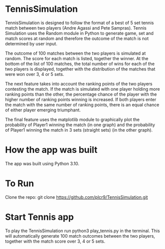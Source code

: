 # TennisSimulation

TennisSimulation is designed to follow the format of a best of 5 set tennis match between two players (Andre Agassi and Pete Sampras). Tennis Simulation uses the Random module in Python to generate game, set and match scores at random and therefore the outcome of the match is not determined by user input.

The outcome of 100 matches between the two players is simulated at random. The score for each match is listed, together the winner. At the bottom of the list of 100 matches, the total number of wins for each of the two players is displayed, together with the distribution of the matches that were won over 3, 4 or 5 sets.

The next feature takes into account the ranking points of the two players contesting the match. If the match is simulated with one player holding more ranking points than the other, the percentage chance of the player with the higher number of ranking points winning is increased. If both players enter the match with the same number of ranking points, there is an equal chance of either player emerging triumphant.

The final feature uses the matplotlib module to graphically plot the probability of Player1 winning the match (in one graph) and the probability of Player1 winning the match in 3 sets (straight sets) (in the other graph).

# How the app was built
The app was built using Python 3.10.

# To Run
Clone the repo: git clone https://github.com/plcr9/TennisSimulation.git

# Start Tennis app
To play the TennisSimulation run python3 play_tennis.py in the terminal. This will automatically generate 100 match outcomes between the two players, together with the match score over 3, 4 or 5 sets.

